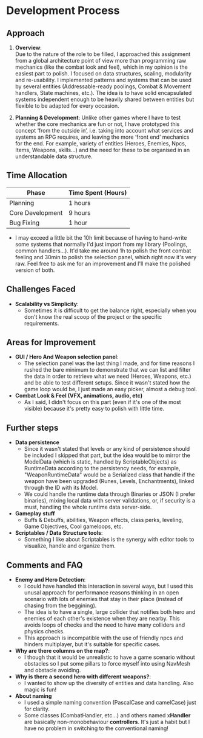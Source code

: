 
# Development Process

## Approach

1. **Overview**:  
Due to the nature of the role to be filled, I approached this assignment from a global architecture point of view more than programming raw mechanics (like the combat look and feel), which in my opinion is the easiest part to polish. I focused on data structures,  scaling, modularity and re-usability. I implemented patterns and systems that can be used by several entities (Addressable-ready poolings, Combat & Movement handlers, State machines, etc.). The idea is to have solid encapsulated systems independent enough to be heavily shared between entities but flexible to be adapted for every occasion.

2. **Planning & Development**: 
Unlike other games where I have to test whether the core mechanics are fun or not, I have prototyped this concept ‘from the outside in’, i.e. taking into account what services and systems an RPG requires, and leaving the more ‘front end’ mechanics for the end. For example, variety of entities (Heroes, Enemies, Npcs, Items, Weapons, skills...) and the need for these to be organised in an understandable data structure.



## Time Allocation

| Phase              | Time Spent (Hours) 
|---------------------|--------------------|
| Planning            | 1 hours        
| Core Development    | 9 hours       
| Bug Fixing  | 1 hour        

- I may exceed a little bit the 10h limit because of having to hand-write some systems that normally I'd just import from my library (Poolings, common handlers...). It'd take me around 1h to polish the front combat feeling and 30min to polish the selection panel, which right now it's very raw. Feel free to ask me for an improvement and I'll make the polished version of both.

## Challenges Faced
- **Scalability vs Simplicity**:  
   - Sometimes it is difficult to get the balance right, especially when you don't know the real scoop of the project or the specific requirements.


## Areas for Improvement
- **GUI / Hero And Weapon selection panel**:  
   - The selection panel was the last thing I made, and for time reasons I rushed the bare minimum to demonstrate that we can list and filter the data in order to retrieve what we need (Heroes, Weapons, etc.) and be able to test different setups. Since it wasn't stated how the game loop would be, I just made an easy picker, almost a debug tool.
- **Combat Look & Feel (VFX, animations, audio, etc)** 
   - As I said, I didn't focus on this part (even if it's one of the most visible) because it's pretty easy to polish with little time.

## Further steps
- **Data persistence**
    - Since it wasn't stated that levels or any kind of persistence should be included I skipped that part, but the idea would be to mirror the ModelData (which is static, handled by ScriptableObjects) as RuntimeData according to the persistency needs, for example,  "WeaponRuntimeData" would be a  Serialized class that handle if the weapon have been upgraded (Runes, Levels, Enchantments), linked through the ID with its Model.
    - We could handle the runtime data through Binaries or JSON (I prefer binaries), mixing local data with server validations, or, if security is a must, handling the whole runtime data server-side.
- **Gameplay stuff**
    - Buffs & Debuffs, abilities, Weapon effects, class perks,  leveling, Game Objectives, Cool gameloops, etc.
- **Scriptables / Data Structure tools**:  
    - Something I like about Scriptables is the synergy with editor tools to visualize, handle and organize them.



## Comments and FAQ
- **Enemy and Hero Detection**: 
    - I could have handled this interaction in several ways, but I used this unusal approach for performance reasons thinking in an open scenario with lots of enemies that stay in their place (instead of chasing from the beggining).
    - The idea is to have a single, large collider that notifies both hero and enemies of each other's existence when they are nearby. This avoids loops of checks and the need to have many colliders and physics checks.
    - This approach is incompatible with the use of friendly npcs and hinders multiplayer, but it's suitable for specific cases.
- **Why are there columns on the map?**:
    - I though that it would be unrealistic to have a game scenario without obstacles so I put some pillars to force myself into using NavMesh and obstacle avoiding.
- **Why is there a second hero with different weapons?**:
    - I wanted to show up the diversity of entities and data handling. Also magic is fun! 
- **About naming**
    - I used a simple naming convention (PascalCase and camelCase) just for clarity.
    - Some classes (CombatHandler, etc...) and others named x**Handler** are basically non-monobehaviour **controllers**. It's just a habit but I have no problem in switching to the conventional naming!
